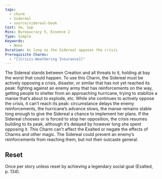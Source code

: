 ```yaml
---
tags:
  - charm
  - Sidereal
  - source/sidereal-book
Cost: 5m, 1wp
Mins: Bureaucracy 5, Essence 2
Type: Simple
Keywords:
  - None
Duration: As long as the Sidereal opposes the crisis
Prerequisite Charms:
  - "[[Crisis-Weathering Insurance]]"
---
```

The Sidereal stands between Creation and all threats to it, holding at bay the worst that could happen. To use this Charm, the Sidereal must be actively opposing a crisis, disaster, or similar that has not yet reached its peak: fighting against an enemy army that has reinforcements on the way, getting people to shelter from an approaching hurricane, trying to stabilize a manse that’s about to explode, etc. While she continues to actively oppose the crisis, it can’t reach its peak: circumstance delays the enemy reinforcements, the hurricane’s advance slows, the manse remains stable long enough to give the Sidereal a chance to implement her plans. If the Sidereal chooses or is forced to stop her opposition, the crisis resumes building to its peak, although it’s delayed by however long she spent opposing it. This Charm can’t affect the Exalted or negate the effects of Charms and other magic. The Sidereal could prevent an enemy’s reinforcements from reaching them, but not their outcaste general. 
## Reset
Once per story unless reset by achieving a legendary social goal (Exalted, p. 134).